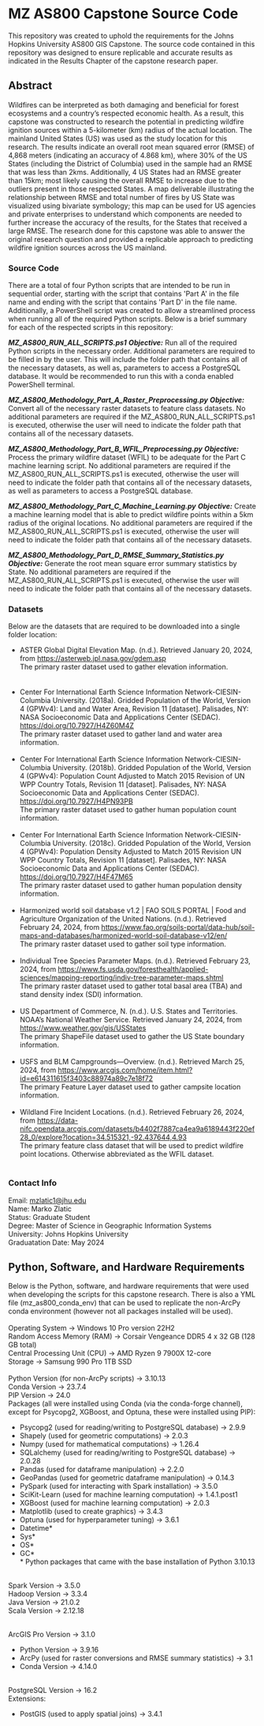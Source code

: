 # MZ AS800 Capstone Source Code
This repository was created to uphold the requirements for the Johns Hopkins University AS800 GIS Capstone. The source code contained in this repository was designed to ensure replicable and accurate results as indicated in the Results Chapter of the capstone research paper.

## Abstract
Wildfires can be interpreted as both damaging and beneficial for forest ecosystems and a country’s respected economic health. As a result, this capstone was constructed to research the potential in predicting wildfire ignition sources within a 5-kilometer (km) radius of the actual location. The mainland United States (US) was used as the study location for this research. The results indicate an overall root mean squared error (RMSE) of 4,868 meters (indicating an accuracy of 4.868 km), where 30% of the US States (including the District of Columbia) used in the sample had an RMSE that was less than 2kms. Additionally, 4 US States had an RMSE greater than 15km; most likely causing the overall RMSE to increase due to the outliers present in those respected States. A map deliverable illustrating the relationship between RMSE and total number of fires by US State was visualized using bivariate symbology; this map can be used for US agencies and private enterprises to understand which components are needed to further increase the accuracy of the results, for the States that received a large RMSE. The research done for this capstone was able to answer the original research question and provided a replicable approach to predicting wildfire ignition sources across the US mainland. 

### Source Code
There are a total of four Python scripts that are intended to be run in sequential order, starting with the script that contains 'Part A' in the file name and ending with the script that contains 'Part D' in the file name. Additionally, a PowerShell script was created to allow a streamlined process when running all of the required Python scripts. Below is a brief summary for each of the respected scripts in this repository:

***MZ_AS800_RUN_ALL_SCRIPTS.ps1***
***Objective:*** Run all of the required Python scripts in the necessary order. Additional parameters are required to be filled in by the user. This will include the folder path that contains all of the necessary datasets, as well as, parameters to access a PostgreSQL database. It would be recommended to run this with a conda enabled PowerShell terminal.

***MZ_AS800_Methodology_Part_A_Raster_Preprocessing.py***
***Objective:*** Convert all of the necessary raster datasets to feature class datasets. No additional parameters are required if the MZ_AS800_RUN_ALL_SCRIPTS.ps1 is executed, otherwise the user will need to indicate the folder path that contains all of the necessary datasets.

***MZ_AS800_Methodology_Part_B_WFIL_Preprocessing.py***
***Objective:*** Process the primary wildfire dataset (WFIL) to be adequate for the Part C machine learning script. No additional parameters are required if the MZ_AS800_RUN_ALL_SCRIPTS.ps1 is executed, otherwise the user will need to indicate the folder path that contains all of the necessary datasets, as well as parameters to access a PostgreSQL database.

***MZ_AS800_Methodology_Part_C_Machine_Learning.py***
***Objective:*** Create a machine learning model that is able to predict wildfire points within a 5km radius of the original locations. No additional parameters are required if the MZ_AS800_RUN_ALL_SCRIPTS.ps1 is executed, otherwise the user will need to indicate the folder path that contains all of the necessary datasets.

***MZ_AS800_Methodology_Part_D_RMSE_Summary_Statistics.py***
***Objective:*** Generate the root mean square error summary statistics by State. No additional parameters are required if the MZ_AS800_RUN_ALL_SCRIPTS.ps1 is executed, otherwise the user will need to indicate the folder path that contains all of the necessary datasets.

### Datasets
Below are the datasets that are required to be downloaded into a single folder location:<br/>
- ASTER Global Digital Elevation Map. (n.d.). Retrieved January 20, 2024, from https://asterweb.jpl.nasa.gov/gdem.asp<br/>
	The primary raster dataset used to gather elevation information.<br/>
<br/><br/>
- Center For International Earth Science Information Network-CIESIN-Columbia University. (2018a). Gridded Population of the World, Version 4 (GPWv4): Land and Water Area, Revision 11 [dataset]. Palisades, NY: NASA Socioeconomic Data and Applications Center (SEDAC). https://doi.org/10.7927/H4Z60M4Z<br/>
	The primary raster dataset used to gather land and water area information.
<br/><br/>
- Center For International Earth Science Information Network-CIESIN-Columbia University. (2018b). Gridded Population of the World, Version 4 (GPWv4): Population Count Adjusted to Match 2015 Revision of UN WPP Country Totals, Revision 11 [dataset]. Palisades, NY: NASA Socioeconomic Data and Applications Center (SEDAC). https://doi.org/10.7927/H4PN93PB<br/>
	The primary raster dataset used to gather human population count information.
<br/><br/>
- Center For International Earth Science Information Network-CIESIN-Columbia University. (2018c). Gridded Population of the World, Version 4 (GPWv4): Population Density Adjusted to Match 2015 Revision UN WPP Country Totals, Revision 11 [dataset]. Palisades, NY: NASA Socioeconomic Data and Applications Center (SEDAC). https://doi.org/10.7927/H4F47M65<br/>
	The primary raster dataset used to gather human population density information.
<br/><br/>
- Harmonized world soil database v1.2 | FAO SOILS PORTAL | Food and Agriculture Organization of the United Nations. (n.d.). Retrieved February 24, 2024, from https://www.fao.org/soils-portal/data-hub/soil-maps-and-databases/harmonized-world-soil-database-v12/en/<br/>
	The primary raster dataset used to gather soil type information.
<br/><br/>
- Individual Tree Species Parameter Maps. (n.d.). Retrieved February 23, 2024, from https://www.fs.usda.gov/foresthealth/applied-sciences/mapping-reporting/indiv-tree-parameter-maps.shtml<br/>
	The primary raster dataset used to gather total basal area (TBA) and stand density index (SDI) information.
<br/><br/>
- US Department of Commerce, N. (n.d.). U.S. States and Territories. NOAA’s National Weather Service. Retrieved January 24, 2024, from https://www.weather.gov/gis/USStates<br/>
	The primary ShapeFile dataset used to gather the US State boundary information.
<br/><br/>
- USFS and BLM Campgrounds—Overview. (n.d.). Retrieved March 25, 2024, from https://www.arcgis.com/home/item.html?id=e614311615f3403c88974a89c7e18f72<br/>
	The primary Feature Layer dataset used to gather campsite location information.
<br/><br/>
- Wildland Fire Incident Locations. (n.d.). Retrieved February 26, 2024, from https://data-nifc.opendata.arcgis.com/datasets/b4402f7887ca4ea9a6189443f220ef28_0/explore?location=34.515321,-92.437644,4.93<br/>
	The primary feature class dataset that will be used to predict wildfire point locations. Otherwise abbreviated as the WFIL dataset.
<br/><br/>

### Contact Info
Email: mzlatic1@jhu.edu<br />
Name: Marko Zlatic<br />
Status: Graduate Student<br />
Degree: Master of Science in Geographic Information Systems<br />
University: Johns Hopkins University<br />
Graduatation Date: May 2024<br />

## Python, Software, and Hardware Requirements
Below is the Python, software, and hardware requirements that were used when developing the scripts for this capstone research. There is also a YML file (mz_as800_conda_env) that can be used to replicate the non-ArcPy conda environment (however not all packages installed will be used).<br /><br />
Operating System -> Windows 10 Pro version 22H2<br />
Random Access Memory (RAM) -> Corsair Vengeance DDR5 4 x 32 GB (128 GB total)<br />
Central Processing Unit (CPU) -> AMD Ryzen 9 7900X 12-core<br />
Storage -> Samsung 990 Pro 1TB SSD<br /><br />
Python Version (for non-ArcPy scripts) -> 3.10.13<br />
	Conda Version -> 23.7.4<br />
PIP Version -> 24.0<br />
Packages (all were installed using Conda (via the conda-forge channel), except for Psycopg2, XGBoost, and Optuna, these were installed using PIP):<br />
-	Psycopg2 (used for reading/writing to PostgreSQL database) -> 2.9.9<br />
-	Shapely (used for geometric computations) -> 2.0.3<br />
-	Numpy (used for mathematical computations) -> 1.26.4<br />
-	SQLalchemy (used for reading/writing to PostgreSQL database) -> 2.0.28<br />
-	Pandas (used for dataframe manipulation) -> 2.2.0<br />
-	GeoPandas (used for geometric dataframe manipulation) -> 0.14.3<br />
-	PySpark (used for interacting with Spark installation) -> 3.5.0<br />
-	SciKit-Learn (used for machine learning computation) -> 1.4.1.post1<br />
-	XGBoost (used for machine learning computation) -> 2.0.3
-	Matplotlib (used to create graphics) -> 3.4.3<br />
-	Optuna (used for hyperparameter tuning) -> 3.6.1<br />
-	Datetime*<br />
-	Sys*<br />
-	OS*<br />
-	GC*<br />
	\* Python packages that came with the base installation of Python 3.10.13<br /><br />

Spark Version -> 3.5.0<br />
Hadoop Version -> 3.3.4<br />
Java Version -> 21.0.2<br />
Scala Version -> 2.12.18<br /><br />

ArcGIS Pro Version -> 3.1.0<br />
-	Python Version -> 3.9.16<br />
-	ArcPy (used for raster conversions and RMSE summary statistics) -> 3.1<br />
-	Conda Version -> 4.14.0<br /><br />
 
PostgreSQL Version -> 16.2<br />
	Extensions:<br />
-	PostGIS (used to apply spatial joins) -> 3.4.1<br />
